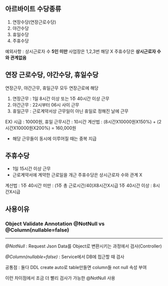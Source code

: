 

## 아르바이트 수당종류
1. 연장수당(연장근로수당)
2. 야간수당
3. 휴일수당
4. 주휴수당

예외사항 : 상시근로자 수 **5인 미만** 사업장은 1,2,3번 해당 X 주휴수당은 **상시근로자 수와 관계없음**

## 연장 근로수당, 야간수당, 휴일수당
연장근무, 야간근무, 휴일근무 모두 연장근로에 해당
1. 연장근무
: 1일 8시간 이상 또는 1주 40시간 이상 근무
2. 야간근무
: 22시부터 06시 사이 근무
3. 휴일근무
: 근로계약서상 근무일이 아닌 휴일로 정해진 날에 근무

EX) 시급 : 10000원, 휴일 근무시간 : 10시간
계산법 : (8시간X10000원X150%) + (2시간X10000원X200%) = 160,000원 

* 해당 근무들이 동시에 이루어질 때는 중복 지급

## 주휴수당
- 1일 15시간 이상 근무
- 근로계약서에 계약한 근로일을 개근
주휴수당은 상시근로자 수와 관계 X

계산법 : 1주 40시간 미만 : (1주 총 근로시간/40)X8시간X시급
         1주 40시간 이상 : 8시간X시급

## 사용이유
### Object Validate Annotation @NotNull vs @Column(nullable=false)
***
*@NotNull*
: Request Json Data를 Object로 변환시키는 과정에서 검사(Controller)

*@Column(nullable=false)*
: Service에서 DB에 접근할 때 검사

공통점 : 둘다 DDL create auto로 table만들면 column들 not null 속성 부여

이런 차이점에서 조금 더 빨리 검사가 가능한 @NotNull 사용
